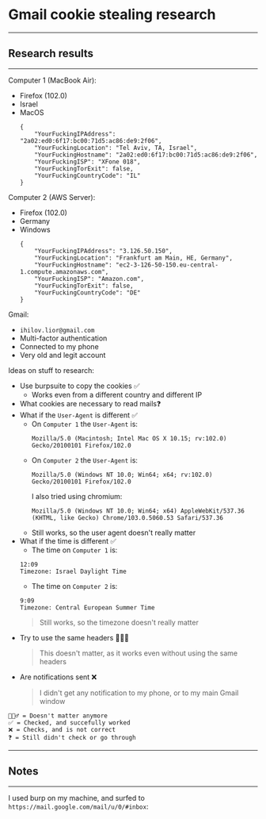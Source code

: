 # Gmail cookie stealing research

---------
## Research results
---------

Computer 1 (MacBook Air):
 - Firefox (102.0)
 - Israel
 - MacOS
    ```
    {
        "YourFuckingIPAddress": "2a02:ed0:6f17:bc00:71d5:ac86:de9:2f06",
        "YourFuckingLocation": "Tel Aviv, TA, Israel",
        "YourFuckingHostname": "2a02:ed0:6f17:bc00:71d5:ac86:de9:2f06",
        "YourFuckingISP": "XFone 018",
        "YourFuckingTorExit": false,
        "YourFuckingCountryCode": "IL"
    }
    ```

Computer 2 (AWS Server):
 - Firefox (102.0)
 - Germany
 - Windows
    ```
    {
        "YourFuckingIPAddress": "3.126.50.150",
        "YourFuckingLocation": "Frankfurt am Main, HE, Germany",
        "YourFuckingHostname": "ec2-3-126-50-150.eu-central-1.compute.amazonaws.com",
        "YourFuckingISP": "Amazon.com",
        "YourFuckingTorExit": false,
        "YourFuckingCountryCode": "DE"
    }
    ```

Gmail:
 - `ihilov.lior@gmail.com`
 - Multi-factor authentication
 - Connected to my phone
 - Very old and legit account


Ideas on stuff to research:
 - Use burpsuite to copy the cookies ✅
	- Works even from a different country and different IP
 - What cookies are necessary to read mails❓ 
 - What if the `User-Agent` is different ✅
    - On `Computer 1` the `User-Agent` is:
        ```
        Mozilla/5.0 (Macintosh; Intel Mac OS X 10.15; rv:102.0) Gecko/20100101 Firefox/102.0
        ```
    - On `Computer 2` the `User-Agent` is:
        ```
        Mozilla/5.0 (Windows NT 10.0; Win64; x64; rv:102.0) Gecko/20100101 Firefox/102.0
        ```
        I also tried using chromium:
        ```
        Mozilla/5.0 (Windows NT 10.0; Win64; x64) AppleWebKit/537.36 (KHTML, like Gecko) Chrome/103.0.5060.53 Safari/537.36
        ```
     - Still works, so the user agent doesn't really matter
 - What if the time is different ✅ 
    - The time on `Computer 1` is:
    ```
    12:09
    Timezone: Israel Daylight Time
    ```
    - The time on `Computer 2` is:
    ```
    9:09
    Timezone: Central European Summer Time
    ```
    > Still works, so the timezone doesn't really matter
 - Try to use the same headers 🤷🏻‍♂️
    > This doesn't matter, as it works even without using the same headers
 - Are notifications sent ❌
    > I didn't get any notification to my phone, or to my main Gmail window
```
🤷🏻‍♂️ = Doesn't matter anymore
✅ = Checked, and succefully worked
❌ = Checks, and is not correct
❓ = Still didn't check or go through
```
---------

## Notes
---------

I used burp on my machine, and surfed to `https://mail.google.com/mail/u/0/#inbox`:

